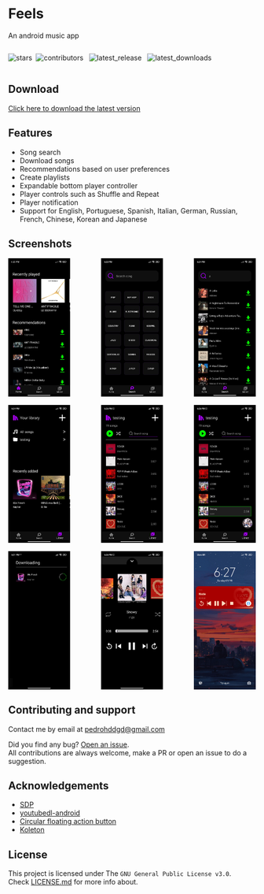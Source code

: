 # Feels
An android music app
<div style="display: flex; flex-direction: row;">

![stars](https://img.shields.io/github/stars/PHSSGG/Feels)&nbsp;
![contributors](https://img.shields.io/github/contributors/PHSSGG/Feels) &nbsp;
![latest_release](https://img.shields.io/github/v/release/PHSSGG/Feels) &nbsp;
![latest_downloads](https://img.shields.io/github/downloads/PHSSGG/Feels/latest/total)

</div>

## Download
[Click here to download the latest version](https://github.com/PHSSGG/Feels/releases/latest)

## Features
- Song search
- Download songs
- Recommendations based on user preferences
- Create playlists
- Expandable bottom player controller
- Player controls such as Shuffle and Repeat
- Player notification
- Support for English, Portuguese, Spanish, Italian, German, Russian, French, Chinese, Korean and Japanese

## Screenshots
<div style="width:100%;display:flex;justify-content:space-between;">
<img width="25%" src="imgs/home.jpg" alt="screenshot" />
<img width="25%" src="imgs/search-1.jpg" alt="screenshot" />
<img width="25%" src="imgs/search-2.jpg" alt="screenshot" />
</div>

<br>

<div style="width:100%;display:flex;justify-content:space-between;">
<img width="25%" src="imgs/library.jpg" alt="screenshot" />
<img width="25%" src="imgs/songs-1.jpg" alt="screenshot" />
<img width="25%" src="imgs/songs-2.jpg" alt="screenshot" />
</div>

<br>

<div style="width:100%;display:flex;justify-content:space-between;">
<img width="25%" src="imgs/downloading.jpg" alt="screenshot" />
<img width="25%" src="imgs/player.jpg" alt="screenshot" />
<img width="25%" src="imgs/notification.jpg" alt="screenshot" />
</div>

## Contributing and support
Contact me by email at [pedrohddgd@gmail.com](mailto:pedrohddgd@gmail.com?subject=Feels)

Did you find any bug? [Open an issue](https://github.com/PHSSGG/Feels/issues).<br>
All contributions are always welcome, make a PR or open an issue to do a suggestion.

## Acknowledgements
- [SDP](https://github.com/intuit/sdp)
- [youtubedl-android](https://github.com/yausername/youtubedl-android)
- [Circular floating action button](https://github.com/DmitryMalkovich/circular-with-floating-action-button)
- [Koleton](https://github.com/ericktijerou/koleton)

## License
This project is licensed under The `GNU General Public License v3.0`.<br>
Check [LICENSE.md](/LICENSE.md) for more info about.
